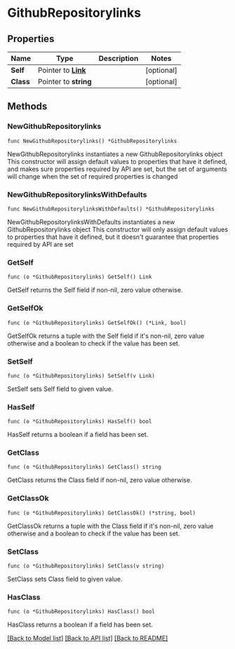 # GithubRepositorylinks

## Properties

Name | Type | Description | Notes
------------ | ------------- | ------------- | -------------
**Self** | Pointer to [**Link**](Link.md) |  | [optional] 
**Class** | Pointer to **string** |  | [optional] 

## Methods

### NewGithubRepositorylinks

`func NewGithubRepositorylinks() *GithubRepositorylinks`

NewGithubRepositorylinks instantiates a new GithubRepositorylinks object
This constructor will assign default values to properties that have it defined,
and makes sure properties required by API are set, but the set of arguments
will change when the set of required properties is changed

### NewGithubRepositorylinksWithDefaults

`func NewGithubRepositorylinksWithDefaults() *GithubRepositorylinks`

NewGithubRepositorylinksWithDefaults instantiates a new GithubRepositorylinks object
This constructor will only assign default values to properties that have it defined,
but it doesn't guarantee that properties required by API are set

### GetSelf

`func (o *GithubRepositorylinks) GetSelf() Link`

GetSelf returns the Self field if non-nil, zero value otherwise.

### GetSelfOk

`func (o *GithubRepositorylinks) GetSelfOk() (*Link, bool)`

GetSelfOk returns a tuple with the Self field if it's non-nil, zero value otherwise
and a boolean to check if the value has been set.

### SetSelf

`func (o *GithubRepositorylinks) SetSelf(v Link)`

SetSelf sets Self field to given value.

### HasSelf

`func (o *GithubRepositorylinks) HasSelf() bool`

HasSelf returns a boolean if a field has been set.

### GetClass

`func (o *GithubRepositorylinks) GetClass() string`

GetClass returns the Class field if non-nil, zero value otherwise.

### GetClassOk

`func (o *GithubRepositorylinks) GetClassOk() (*string, bool)`

GetClassOk returns a tuple with the Class field if it's non-nil, zero value otherwise
and a boolean to check if the value has been set.

### SetClass

`func (o *GithubRepositorylinks) SetClass(v string)`

SetClass sets Class field to given value.

### HasClass

`func (o *GithubRepositorylinks) HasClass() bool`

HasClass returns a boolean if a field has been set.


[[Back to Model list]](../README.md#documentation-for-models) [[Back to API list]](../README.md#documentation-for-api-endpoints) [[Back to README]](../README.md)


